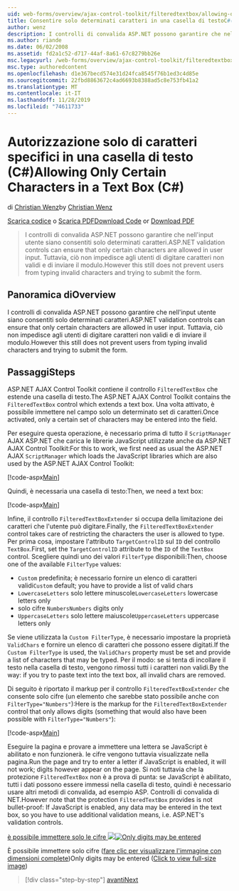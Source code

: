 ```yaml
---
uid: web-forms/overview/ajax-control-toolkit/filteredtextbox/allowing-only-certain-characters-in-a-text-box-cs
title: Consentire solo determinati caratteri in una casella di testoC#() | Microsoft Docs
author: wenz
description: I controlli di convalida ASP.NET possono garantire che nell'input utente siano consentiti solo determinati caratteri. Tuttavia, ciò non impedisce agli utenti di digitare non valido...
ms.author: riande
ms.date: 06/02/2008
ms.assetid: fd2a1c52-d717-44af-8a61-67c8279bb26e
msc.legacyurl: /web-forms/overview/ajax-control-toolkit/filteredtextbox/allowing-only-certain-characters-in-a-text-box-cs
msc.type: authoredcontent
ms.openlocfilehash: d1e367becd574e31d24fca8545f76b1ed3c4d85e
ms.sourcegitcommit: 22fbd8863672c4ad6693b8388ad5c8e753fb41a2
ms.translationtype: MT
ms.contentlocale: it-IT
ms.lasthandoff: 11/28/2019
ms.locfileid: "74611733"
---
```

# <a name="allowing-only-certain-characters-in-a-text-box-c"></a><span data-ttu-id="ddd0f-104">Autorizzazione solo di caratteri specifici in una casella di testo (C#)</span><span class="sxs-lookup"><span data-stu-id="ddd0f-104">Allowing Only Certain Characters in a Text Box (C#)</span></span>

<span data-ttu-id="ddd0f-105">di [Christian Wenz](https://github.com/wenz)</span><span class="sxs-lookup"><span data-stu-id="ddd0f-105">by [Christian Wenz](https://github.com/wenz)</span></span>

<span data-ttu-id="ddd0f-106">[Scarica codice](https://download.microsoft.com/download/4/c/2/4c2def7a-0d23-4055-91f9-1f18504167d7/FilteredTextBox0.cs.zip) o [Scarica PDF](https://download.microsoft.com/download/b/6/a/b6ae89ee-df69-4c87-9bfb-ad1eb2b23373/filteredtextbox0CS.pdf)</span><span class="sxs-lookup"><span data-stu-id="ddd0f-106">[Download Code](https://download.microsoft.com/download/4/c/2/4c2def7a-0d23-4055-91f9-1f18504167d7/FilteredTextBox0.cs.zip) or [Download PDF](https://download.microsoft.com/download/b/6/a/b6ae89ee-df69-4c87-9bfb-ad1eb2b23373/filteredtextbox0CS.pdf)</span></span>

> <span data-ttu-id="ddd0f-107">I controlli di convalida ASP.NET possono garantire che nell'input utente siano consentiti solo determinati caratteri.</span><span class="sxs-lookup"><span data-stu-id="ddd0f-107">ASP.NET validation controls can ensure that only certain characters are allowed in user input.</span></span> <span data-ttu-id="ddd0f-108">Tuttavia, ciò non impedisce agli utenti di digitare caratteri non validi e di inviare il modulo.</span><span class="sxs-lookup"><span data-stu-id="ddd0f-108">However this still does not prevent users from typing invalid characters and trying to submit the form.</span></span>

## <a name="overview"></a><span data-ttu-id="ddd0f-109">Panoramica di</span><span class="sxs-lookup"><span data-stu-id="ddd0f-109">Overview</span></span>

<span data-ttu-id="ddd0f-110">I controlli di convalida ASP.NET possono garantire che nell'input utente siano consentiti solo determinati caratteri.</span><span class="sxs-lookup"><span data-stu-id="ddd0f-110">ASP.NET validation controls can ensure that only certain characters are allowed in user input.</span></span> <span data-ttu-id="ddd0f-111">Tuttavia, ciò non impedisce agli utenti di digitare caratteri non validi e di inviare il modulo.</span><span class="sxs-lookup"><span data-stu-id="ddd0f-111">However this still does not prevent users from typing invalid characters and trying to submit the form.</span></span>

## <a name="steps"></a><span data-ttu-id="ddd0f-112">Passaggi</span><span class="sxs-lookup"><span data-stu-id="ddd0f-112">Steps</span></span>

<span data-ttu-id="ddd0f-113">ASP.NET AJAX Control Toolkit contiene il controllo `FilteredTextBox` che estende una casella di testo.</span><span class="sxs-lookup"><span data-stu-id="ddd0f-113">The ASP.NET AJAX Control Toolkit contains the `FilteredTextBox` control which extends a text box.</span></span> <span data-ttu-id="ddd0f-114">Una volta attivato, è possibile immettere nel campo solo un determinato set di caratteri.</span><span class="sxs-lookup"><span data-stu-id="ddd0f-114">Once activated, only a certain set of characters may be entered into the field.</span></span>

<span data-ttu-id="ddd0f-115">Per eseguire questa operazione, è necessario prima di tutto il `ScriptManager` AJAX ASP.NET che carica le librerie JavaScript utilizzate anche da ASP.NET AJAX Control Toolkit:</span><span class="sxs-lookup"><span data-stu-id="ddd0f-115">For this to work, we first need as usual the ASP.NET AJAX `ScriptManager` which loads the JavaScript libraries which are also used by the ASP.NET AJAX Control Toolkit:</span></span>

[!code-aspx[Main](allowing-only-certain-characters-in-a-text-box-cs/samples/sample1.aspx)]

<span data-ttu-id="ddd0f-116">Quindi, è necessaria una casella di testo:</span><span class="sxs-lookup"><span data-stu-id="ddd0f-116">Then, we need a text box:</span></span>

[!code-aspx[Main](allowing-only-certain-characters-in-a-text-box-cs/samples/sample2.aspx)]

<span data-ttu-id="ddd0f-117">Infine, il controllo `FilteredTextBoxExtender` si occupa della limitazione dei caratteri che l'utente può digitare.</span><span class="sxs-lookup"><span data-stu-id="ddd0f-117">Finally, the `FilteredTextBoxExtender` control takes care of restricting the characters the user is allowed to type.</span></span> <span data-ttu-id="ddd0f-118">Per prima cosa, impostare l'attributo `TargetControlID` sul `ID` del controllo `TextBox`.</span><span class="sxs-lookup"><span data-stu-id="ddd0f-118">First, set the `TargetControlID` attribute to the `ID` of the `TextBox` control.</span></span> <span data-ttu-id="ddd0f-119">Scegliere quindi uno dei valori `FilterType` disponibili:</span><span class="sxs-lookup"><span data-stu-id="ddd0f-119">Then, choose one of the available `FilterType` values:</span></span>

- <span data-ttu-id="ddd0f-120">`Custom` predefinita; è necessario fornire un elenco di caratteri validi</span><span class="sxs-lookup"><span data-stu-id="ddd0f-120">`Custom` default; you have to provide a list of valid chars</span></span>
- <span data-ttu-id="ddd0f-121">`LowercaseLetters` solo lettere minuscole</span><span class="sxs-lookup"><span data-stu-id="ddd0f-121">`LowercaseLetters` lowercase letters only</span></span>
- <span data-ttu-id="ddd0f-122">solo cifre `Numbers`</span><span class="sxs-lookup"><span data-stu-id="ddd0f-122">`Numbers` digits only</span></span>
- <span data-ttu-id="ddd0f-123">`UppercaseLetters` solo lettere maiuscole</span><span class="sxs-lookup"><span data-stu-id="ddd0f-123">`UppercaseLetters` uppercase letters only</span></span>

<span data-ttu-id="ddd0f-124">Se viene utilizzata la `Custom FilterType`, è necessario impostare la proprietà `ValidChars` e fornire un elenco di caratteri che possono essere digitati.</span><span class="sxs-lookup"><span data-stu-id="ddd0f-124">If the `Custom FilterType` is used, the `ValidChars` property must be set and provide a list of characters that may be typed.</span></span> <span data-ttu-id="ddd0f-125">Per il modo: se si tenta di incollare il testo nella casella di testo, vengono rimossi tutti i caratteri non validi.</span><span class="sxs-lookup"><span data-stu-id="ddd0f-125">By the way: if you try to paste text into the text box, all invalid chars are removed.</span></span>

<span data-ttu-id="ddd0f-126">Di seguito è riportato il markup per il controllo `FilteredTextBoxExtender` che consente solo cifre (un elemento che sarebbe stato possibile anche con `FilterType="Numbers"`):</span><span class="sxs-lookup"><span data-stu-id="ddd0f-126">Here is the markup for the `FilteredTextBoxExtender` control that only allows digits (something that would also have been possible with `FilterType="Numbers"`):</span></span>

[!code-aspx[Main](allowing-only-certain-characters-in-a-text-box-cs/samples/sample3.aspx)]

<span data-ttu-id="ddd0f-127">Eseguire la pagina e provare a immettere una lettera se JavaScript è abilitato e non funzionerà. le cifre vengono tuttavia visualizzate nella pagina.</span><span class="sxs-lookup"><span data-stu-id="ddd0f-127">Run the page and try to enter a letter if JavaScript is enabled, it will not work; digits however appear on the page.</span></span> <span data-ttu-id="ddd0f-128">Si noti tuttavia che la protezione `FilteredTextBox` non è a prova di punta: se JavaScript è abilitato, tutti i dati possono essere immessi nella casella di testo, quindi è necessario usare altri metodi di convalida, ad esempio ASP. Controlli di convalida di NET.</span><span class="sxs-lookup"><span data-stu-id="ddd0f-128">However note that the protection `FilteredTextBox` provides is not bullet-proof: If JavaScript is enabled, any data may be entered in the text box, so you have to use additional validation means, i.e. ASP.NET's validation controls.</span></span>

<span data-ttu-id="ddd0f-129">[è possibile immettere solo le cifre ![](allowing-only-certain-characters-in-a-text-box-cs/_static/image2.png)](allowing-only-certain-characters-in-a-text-box-cs/_static/image1.png)</span><span class="sxs-lookup"><span data-stu-id="ddd0f-129">[![Only digits may be entered](allowing-only-certain-characters-in-a-text-box-cs/_static/image2.png)](allowing-only-certain-characters-in-a-text-box-cs/_static/image1.png)</span></span>

<span data-ttu-id="ddd0f-130">È possibile immettere solo cifre ([fare clic per visualizzare l'immagine con dimensioni complete](allowing-only-certain-characters-in-a-text-box-cs/_static/image3.png))</span><span class="sxs-lookup"><span data-stu-id="ddd0f-130">Only digits may be entered ([Click to view full-size image](allowing-only-certain-characters-in-a-text-box-cs/_static/image3.png))</span></span>

> [!div class="step-by-step"]
> [<span data-ttu-id="ddd0f-131">avanti</span><span class="sxs-lookup"><span data-stu-id="ddd0f-131">Next</span></span>](allowing-only-certain-characters-in-a-text-box-vb.md)
